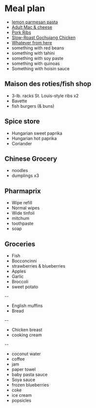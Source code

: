 # Meal plan

- [lemon parmesan pasta](https://www.bonappetit.com/recipe/pasta-with-brown-butter-whole-lemon-and-parmesan)
- [Adult Mac & cheese](https://www.bonappetit.com/recipe/adult-mac-and-cheese)
- [Pork Ribs](https://www.bonappetit.com/recipe/five-spice-pork-ribs)
- [Slow-Roast Gochujang Chicken](https://www.bonappetit.com/recipe/slow-roast-gochujang-chicken)
- [Whatever from here](https://www.bonappetit.com/story/yia-vang-hmong-cuisine)
- something with red beans
- something with tahini
- something with soy paste
- something with quinoas
- Something with hoisin sauce

## Maison des roties/fish shop

- 3-lb. racks St. Louis-style ribs x2
- Bavette
- fish burgers (& buns)

## Spice store

- Hungarian sweet paprika
- Hungarian hot paprika
- Coriander

## Chinese Grocery

- noodles
- dumplings x3

## Pharmaprix

- Wipe refill
- Normal wipes
- Wide tinfoil
- mitchum
- toothpaste
- soap

## Groceries

- Fish
- Bocconcinni
- strawberries & blueberries
- Apples
- Garlic
- Broccoli
- sweet potato

--

- English muffins
- Bread

--

- Chicken breast
- cooking cream

--

- coconut water
- coffee
- jam
- paper towel
- baby pasta sauce
- Soya sauce
- frozen blueberries
- coke
- ice cream
- popsicles
